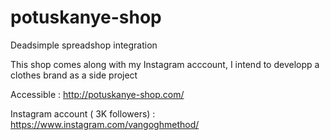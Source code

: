 # potuskanye-shop
Deadsimple spreadshop integration

This shop comes along with my Instagram acccount, I intend to developp a clothes brand as a side project

Accessible : http://potuskanye-shop.com/ 

Instagram account ( 3K followers) : https://www.instagram.com/vangoghmethod/ 
